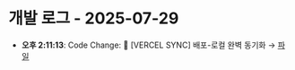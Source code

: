 # 개발 로그 - 2025-07-29

- **오후 2:11:13**: Code Change: 🚀 [VERCEL SYNC] 배포-로컬 완벽 동기화 → [파일](../code-changes/2025-07-29T05-11-13-562Z_code_change.json)
